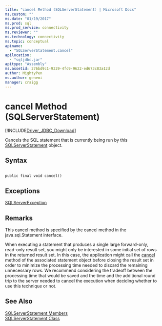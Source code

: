 ```yaml
---
title: "cancel Method (SQLServerStatement) | Microsoft Docs"
ms.custom: ""
ms.date: "01/19/2017"
ms.prod: sql
ms.prod_service: connectivity
ms.reviewer: ""
ms.technology: connectivity
ms.topic: conceptual
apiname: 
  - "SQLServerStatement.cancel"
apilocation: 
  - "sqljdbc.jar"
apitype: "Assembly"
ms.assetid: 276bd9c1-9329-4fc9-9622-ed673c83a12d
author: MightyPen
ms.author: genemi
manager: craigg
---
```

# cancel Method (SQLServerStatement)
[!INCLUDE[Driver_JDBC_Download](../../../includes/driver_jdbc_download.md)]

  Cancels the SQL statement that is currently being run by this [SQLServerStatement](../../../connect/jdbc/reference/sqlserverstatement-class.md) object.  
  
## Syntax  
  
```  
  
public final void cancel()  
```  
  
## Exceptions  
 [SQLServerException](../../../connect/jdbc/reference/sqlserverexception-class.md)  
  
## Remarks  
 This cancel method is specified by the cancel method in the java.sql.Statement interface.  
  
 When executing a statement that produces a single large forward-only, read-only result set, you might only be interested in some initial set of rows in the returned result set. In this case, the application might call the [cancel](../../../connect/jdbc/reference/cancel-method-sqlserverstatement.md) method of the associated statement object before closing the result set in order to minimize the processing time needed to discard the remaining unnecessary rows. We recommend considering the tradeoff between the processing time that would be saved and the time and the additional round trip to the server needed to cancel the execution when deciding whether to use this technique or not.  
  
## See Also  
 [SQLServerStatement Members](../../../connect/jdbc/reference/sqlserverstatement-members.md)   
 [SQLServerStatement Class](../../../connect/jdbc/reference/sqlserverstatement-class.md)  
  
  
